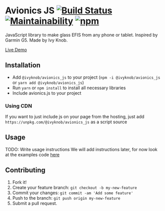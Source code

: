 # Avionics JS [![Build Status](https://travis-ci.org/ivyknob/avionics_js.svg?branch=master)](https://travis-ci.org/ivyknob/avionics_js) [![Maintainability](https://api.codeclimate.com/v1/badges/80ccb6e63a5ac25bbab0/maintainability)](https://codeclimate.com/github/ivyknob/avionics_js/maintainability) [![npm](https://img.shields.io/npm/v/@ivyknob/avionics_js.svg)](https://www.npmjs.com/package/@ivyknob/avionics_js)

JavaScript library to make glass EFIS from any phone or tablet. Inspired by Garmin G5.
Made by Ivy Knob.

[Live Demo](https://ivyknob.github.io/avionics_js/dist/demo.html)

## Installation

* Add `@ivyknob/avionics_js` to your project (`npm -i @ivyknob/avionics_js` or `yarn add @ivyknob/avionics_js`)
* Run `yarn` or `npm install` to install all necessary libraries
* Include avionics.js to your project

### Using CDN

If you want to just include js on your page from the hosting, just add `https://unpkg.com/@ivyknob/avionics_js` as a script source

## Usage

TODO: Write usage instructions
We will add instructions later, for now look at the examples code [here](https://github.com/ivyknob/avionics_js/blob/master/src/demo.coffee)

## Contributing

1. Fork it!
2. Create your feature branch: `git checkout -b my-new-feature`
3. Commit your changes: `git commit -am 'Add some feature'`
4. Push to the branch: `git push origin my-new-feature`
5. Submit a pull request.
